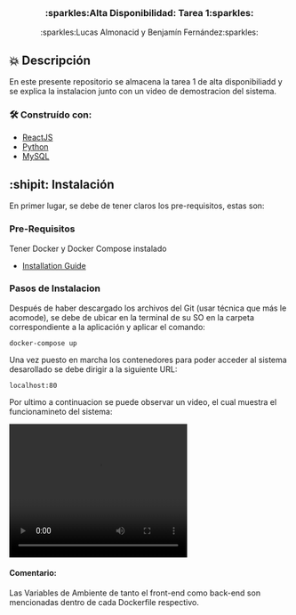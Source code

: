 <br />
<div align="center">

  <h3 align="center">:sparkles:Alta Disponibilidad: Tarea 1:sparkles:</h3>

  <p align="center">
    :sparkles:Lucas Almonacid y Benjamín Fernández:sparkles:
  </p>
</div>

## :boom: Descripción

En este presente repositorio se almacena la tarea 1 de alta disponibiliadd y se explica la instalacion junto con un video de demostracion del sistema.

### 🛠 Construído con:


* [ReactJS](https://reactjs.org)
* [Python](https://www.python.org)
* [MySQL](https://www.mysql.com)

## :shipit: Instalación

En primer lugar, se debe de tener claros los pre-requisitos, estas son:

### Pre-Requisitos

Tener Docker y Docker Compose instalado
* [Installation Guide](https://docs.docker.com/compose/install/)

### Pasos de Instalacion 

Después de haber descargado los archivos del Git (usar técnica que más le acomode), se debe de ubicar en la terminal de su SO en la carpeta correspondiente a la aplicación y aplicar el comando:
```curl
docker-compose up
```
Una vez puesto en marcha los contenedores para poder acceder al sistema desarollado se debe dirigir a la siguiente URL:

```curl
localhost:80
```
Por ultimo a continuacion se puede observar un video, el cual muestra el funcionamineto del sistema:

<video width="320" height="240" controls>
  <source src="https://youtu.be/xsOmPFfj9E0" type="video/mp4">
</video>



#### Comentario:
Las Variables de Ambiente de tanto el front-end como back-end son mencionadas dentro de cada Dockerfile respectivo.

